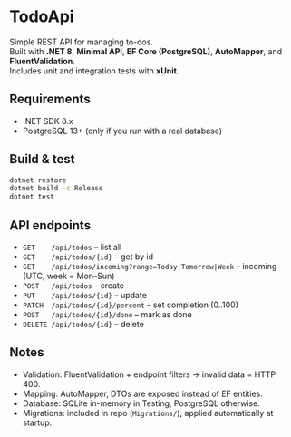 ﻿# TodoApi

Simple REST API for managing to-dos.  
Built with **.NET 8**, **Minimal API**, **EF Core (PostgreSQL)**, **AutoMapper**, and **FluentValidation**.  
Includes unit and integration tests with **xUnit**.

## Requirements

- .NET SDK 8.x  
- PostgreSQL 13+ (only if you run with a real database)

## Build & test

```bash
dotnet restore
dotnet build -c Release
dotnet test
```

## API endpoints

- `GET    /api/todos` – list all  
- `GET    /api/todos/{id}` – get by id  
- `GET    /api/todos/incoming?range=Today|Tomorrow|Week` – incoming (UTC, week = Mon–Sun)  
- `POST   /api/todos` – create  
- `PUT    /api/todos/{id}` – update  
- `PATCH  /api/todos/{id}/percent` – set completion (0..100)  
- `POST   /api/todos/{id}/done` – mark as done  
- `DELETE /api/todos/{id}` – delete

## Notes

- Validation: FluentValidation + endpoint filters → invalid data = HTTP 400.  
- Mapping: AutoMapper, DTOs are exposed instead of EF entities.  
- Database: SQLite in-memory in Testing, PostgreSQL otherwise.  
- Migrations: included in repo (`Migrations/`), applied automatically at startup.  